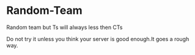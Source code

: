 # Random-Team
Random team but Ts will always less then CTs

Do not try it unless you think your server is good enough.It goes a rough way.
